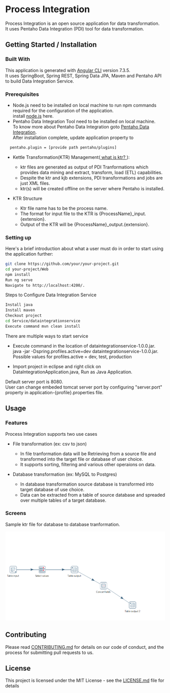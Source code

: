 # Process Integration

Process Integration is an open source application for data transformation.  
It uses Pentaho Data Integration (PDI) tool for data transformation.  


## Getting Started / Installation


### Built With
 This application is generated with [Angular CLI](https://github.com/angular/angular-cli) version 7.3.5.    
 It uses SpringBoot, Spring REST, Spring Data JPA, Maven and Pentaho API to build Data Integration Service.  

### Prerequisites
- Node.js need to be installed on local machine to run npm commands required for the configuration of the application.  
   install [node.js](https://nodejs.org/en/) here.
 - Pentaho Data Integration Tool need to be installed on local machine.  
  To know more about Pentaho Data Integration goto [Pentaho Data Integration](https://help.pentaho.com/Documentation/7.1/0D0/Pentaho_Data_Integration).    
 After installation complete, update application property to

  ```bash
    pentaho.plugin = [provide path pentaho/plugins]
 
 ```

- Kettle Transformation(KTR) Management([ what is ktr? ]()):
   - ktr files are generated as output of PDI Tranformations which provides data mining and extract, transform, load (ETL) capabilities. 
   - Despite the ktr and kjb extensions, PDI transformations and jobs are just XML files.
   - ktr(s) will be created offline on the server where Pentaho is installed.  
     
- KTR Structure
  - Ktr file name has to be the process name.
  - The format for input file to the KTR is {ProcessName}_input.{extension}.  
  - Output of the KTR will be {ProcessName}_output.{extension}.


### Setting up

Here's a brief introduction  about what a user must do in order to start using the application further:

```bash
git clone https://github.com/your/your-project.git
cd your-project/Web
npm install  
Run ng serve  
Navigate to http://localhost:4200/. 
``` 


Steps to Configure Data Integration Service   

```bash
Install java
Install maven
Checkout project
cd Service/dataintegrationservice
Execute command mvn clean install

```
There are multiple ways to start service  

-  Execute command in the location of dataintegrationservice-1.0.0.jar.    
   java -jar -Dspring.profiles.active=dev dataintegrationservice-1.0.0.jar.    
   Possible values for profiles.active = dev, test, production  

-  Import project in eclipse and right click on DataIntegrationApplication.java, Run as Java Application.

Default server port is 8080.  
User can change embeded tomcat server port by configuring "server.port" property in application-{profile}.properties file.  



## Usage

### Features
Process Integration supports two use cases  
- File transformation (ex: csv to json)
   - In file tranformation data will be Retrieving from a source file and transformed into the target file or database of user choice.  
   - It supports sorting, filtering and various other operaions on data. 
     
- Database transformation (ex: MySQL to Postgres)
  - In database transformation source database is transformed into target database of use choice.
  - Data can be extracted from a table of source database and spreaded over multiple tables of a target database.


### Screens
  Sample ktr file for database to database tranformation.  
    
![ScreenShot](Web/src/assets/Screens/sampleKtr.png "Sample ktr")

## Contributing

Please read [CONTRIBUTING.md]() for details on our code of conduct, and the process for submitting pull requests to us.

## License

This project is licensed under the MIT License - see the [LICENSE.md](License.md) file for details

